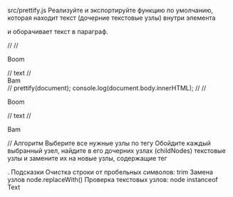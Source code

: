 src/prettify.js
Реализуйте и экспортируйте функцию по умолчанию, которая находит текст (дочерние текстовые узлы) внутри элемента <div> и оборачивает текст в параграф.

// <body>
//   <p>Boom</p>
//   text
//   <div>Bam</div>
// </body>
prettify(document);
console.log(document.body.innerHTML);
// <body>
//   <p>Boom</p>
//   text
//   <div><p>Bam</p></div>
// </body>
Алгоритм
Выберите все нужные узлы по тегу
Обойдите каждый выбранный узел, найдите в его дочерних узлах (childNodes) текстовые узлы и замените их на новые узлы, содержащие тег <p>.
Подсказки
Очистка строки от пробельных символов: trim
Замена узлов node.replaceWith()
Проверка текстовых узлов: node instanceof Text